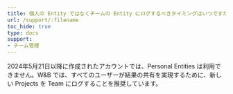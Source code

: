 ```yaml
---
title: 個人の Entity ではなくチームの Entity にログするべきタイミングはいつですか？
url: /support/:filename
toc_hide: true
type: docs
support:
- チーム管理
---
```


2024年5月21日以降に作成されたアカウントでは、Personal Entities は利用できません。W&B では、すべてのユーザーが結果の共有を実現するために、新しい Projects を Team にログすることを推奨しています。